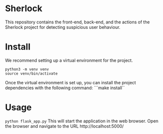 # Sherlock
This repository contains the front-end, back-end, and the actions of the Sherlock project for detecting suspicious user behaviour.

# Install
We recommend setting up a virtual environment for the project.

```
python3 -m venv venv
source venv/bin/activate
```

Once the virtual environment is set up, you can install the project dependencies with the following command:
```make install``

# Usage
```python flask_app.py```
This will start the application in the web browser. Open the browser and navigate to the URL http://localhost:5000/
